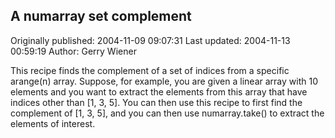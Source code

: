 ## A numarray set complement

Originally published: 2004-11-09 09:07:31
Last updated: 2004-11-13 00:59:19
Author: Gerry Wiener

This recipe finds the complement of a set of indices from a specific arange(n) array. Suppose, for example, you are given a linear array with 10 elements and you want to extract the elements from this array that have indices other than [1, 3, 5]. You can then use this recipe to first find the complement of [1, 3, 5], and you can then use numarray.take() to extract the elements of interest.